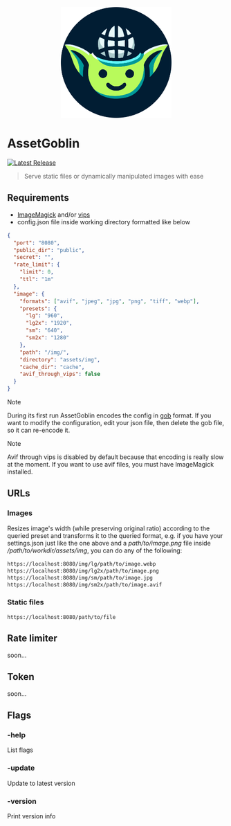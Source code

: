 <div align="center"><img src="logo.svg" alt="AssetGoblin" width="256"></div>

# AssetGoblin

[![Latest Release](https://img.shields.io/github/v/release/sbolch/AssetGoblin.svg)](https://github.com/sbolch/AssetGoblin/releases)

> Serve static files or dynamically manipulated images with ease

## Requirements

 - [ImageMagick](https://imagemagick.org) and/or [vips](https://www.libvips.org)
 - config.json file inside working directory formatted like below

```json
{
  "port": "8080",
  "public_dir": "public",
  "secret": "",
  "rate_limit": {
    "limit": 0,
    "ttl": "1m"
  },
  "image": {
    "formats": ["avif", "jpeg", "jpg", "png", "tiff", "webp"],
    "presets": {
      "lg": "960",
      "lg2x": "1920",
      "sm": "640",
      "sm2x": "1280"
    },
    "path": "/img/",
    "directory": "assets/img",
    "cache_dir": "cache",
    "avif_through_vips": false
  }
}
```
> [!NOTE]
> During its first run AssetGoblin encodes the config in [gob](https://pkg.go.dev/encoding/gob) format.
> If you want to modify the configuration, edit your json file, then delete the gob file, so it can re-encode it.

> [!NOTE]
> Avif through vips is disabled by default because that encoding is really slow at the moment.
> If you want to use avif files, you must have ImageMagick installed.

## URLs

### Images

Resizes image's width (while preserving original ratio) according to the queried preset and transforms it to
the queried format, e.g. if you have your settings.json just like the one above and a *path/to/image.png* file
inside */path/to/workdir/assets/img*, you can do any of the following:

```
https://localhost:8080/img/lg/path/to/image.webp
https://localhost:8080/img/lg2x/path/to/image.png
https://localhost:8080/img/sm/path/to/image.jpg
https://localhost:8080/img/sm2x/path/to/image.avif
```

### Static files

```
https://localhost:8080/path/to/file
```

## Rate limiter

soon...

## Token

soon...

## Flags

### -help

List flags

### -update

Update to latest version

### -version

Print version info
